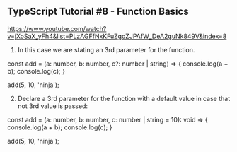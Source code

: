 ## TypeScript Tutorial #8 - Function Basics

https://www.youtube.com/watch?v=jXoSaX_yFh4&list=PLzAGFfNxKFuZgoZJPAfW_DeA2guNk849V&index=8

1. In this case we are stating an 3rd parameter for the function.

const add = (a: number, b: number, c?: number | string) => {
console.log(a + b);
console.log(c);
}

add(5, 10, 'ninja');

2. Declare a 3rd parameter for the function with a default value in case that not 3rd value is passed:

const add = (a: number, b: number, c: number | string = 10): void => {
console.log(a + b);
console.log(c);
}

add(5, 10, 'ninja');

